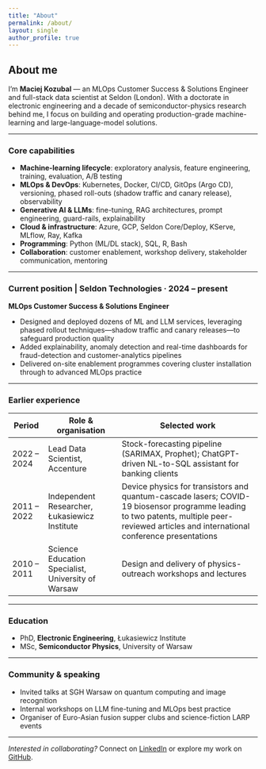 ```yaml
---
title: "About"
permalink: /about/
layout: single
author_profile: true
---
```


## About me

I’m **Maciej Kozubal** — an MLOps Customer Success & Solutions Engineer and full-stack data scientist at Seldon (London). With a doctorate in electronic engineering and a decade of semiconductor-physics research behind me, I focus on building and operating production-grade machine-learning and large-language-model solutions.

---

### Core capabilities

- **Machine-learning lifecycle**: exploratory analysis, feature engineering, training, evaluation, A/B testing  
- **MLOps & DevOps**: Kubernetes, Docker, CI/CD, GitOps (Argo CD), versioning, phased roll-outs (shadow traffic and canary release), observability  
- **Generative AI & LLMs**: fine-tuning, RAG architectures, prompt engineering, guard-rails, explainability  
- **Cloud & infrastructure**: Azure, GCP, Seldon Core/Deploy, KServe, MLflow, Ray, Kafka  
- **Programming**: Python (ML/DL stack), SQL, R, Bash
- **Collaboration**: customer enablement, workshop delivery, stakeholder communication, mentoring  

---

### Current position | Seldon Technologies · 2024 – present

**MLOps Customer Success & Solutions Engineer**

- Designed and deployed dozens of ML and LLM services, leveraging phased rollout techniques—shadow traffic and canary releases—to safeguard production quality  
- Added explainability, anomaly detection and real-time dashboards for fraud-detection and customer-analytics pipelines  
- Delivered on-site enablement programmes covering cluster installation through to advanced MLOps practice  

---

### Earlier experience

| Period       | Role & organisation                        | Selected work                                                                                                                         |
|--------------|--------------------------------------------|---------------------------------------------------------------------------------------------------------------------------------------|
| 2022 – 2024  | Lead Data Scientist, Accenture             | Stock-forecasting pipeline (SARIMAX, Prophet); ChatGPT-driven NL-to-SQL assistant for banking clients                                 |
| 2011 – 2022  | Independent Researcher, Łukasiewicz Institute | Device physics for transistors and quantum-cascade lasers; COVID-19 biosensor programme leading to two patents, multiple peer-reviewed articles and international conference presentations |
| 2010 – 2011  | Science Education Specialist, University of Warsaw | Design and delivery of physics-outreach workshops and lectures                                                                        |

---

### Education

- PhD, **Electronic Engineering**, Łukasiewicz Institute  
- MSc, **Semiconductor Physics**, University of Warsaw  

---

### Community & speaking

- Invited talks at SGH Warsaw on quantum computing and image recognition  
- Internal workshops on LLM fine-tuning and MLOps best practice  
- Organiser of Euro-Asian fusion supper clubs and science-fiction LARP events  

---

*Interested in collaborating?* Connect on [LinkedIn](https://linkedin.com/in/maciejkozubal) or explore my work on [GitHub](https://github.com/maciejkozubal).
